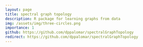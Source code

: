 ```yaml
---
layout: page
title: spectral graph topology
description: R package for learning graphs from data
img: /assets/img/three-circles.png
importance: 1
github: https://github.com/dppalomar/spectralGraphTopology
redirect: https://github.com/dppalomar/spectralGraphTopology
---
```

